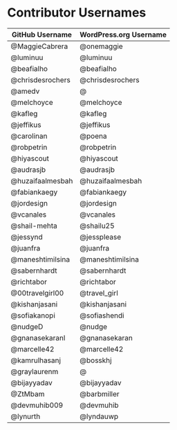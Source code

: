 # Contributor Usernames

| GitHub Username | WordPress.org Username |
| --------------- | --------------------- |
| @MaggieCabrera | @onemaggie |
| @luminuu | @luminuu |
| @beafialho | @beafialho |
| @chrisdesrochers | @chrisdesrochers |
| @amedv | @ |
| @melchoyce | @melchoyce |
| @kafleg | @kafleg |
| @jeffikus | @jeffikus |
| @carolinan | @poena |
| @robpetrin | @robpetrin |
| @hiyascout | @hiyascout |
| @audrasjb | @audrasjb |
| @huzaifaalmesbah | @huzaifaalmesbah |
| @fabiankaegy | @fabiankaegy |
| @jordesign | @jordesign |
| @vcanales | @vcanales |
| @shail-mehta | @shailu25 |
| @jessynd | @jessplease |
| @juanfra | @juanfra |
| @maneshtimilsina | @maneshtimilsina |
| @sabernhardt | @sabernhardt |
| @richtabor | @richtabor |
| @00travelgirl00 | @travel_girl |
| @kishanjasani | @kishanjasani |
| @sofiakanopi | @sofiashendi |
| @nudgeD | @nudge |
| @gnanasekaranl | @gnanasekaran |
| @marcelle42 | @marcelle42 |
| @kamrulhasanj | @bosskhj |
| @graylaurenm | @ |
| @bijayyadav | @bijayyadav |
| @ZtMbam | @barbmiller |
| @devmuhib009 | @devmuhib |
@lynurth | @lyndauwp |
